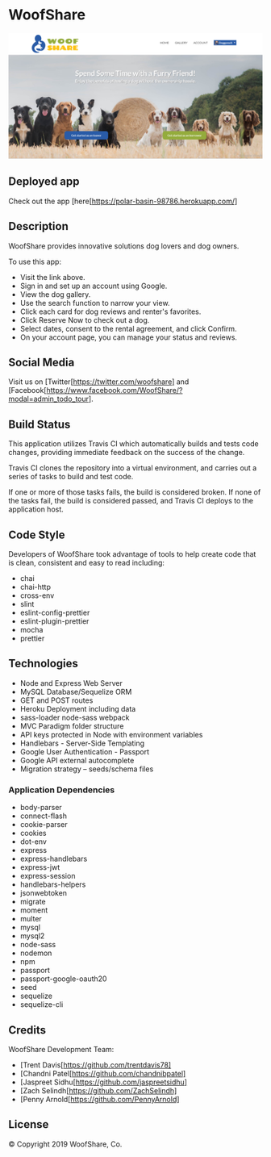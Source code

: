 # WoofShare

![landing](public\images\landing.PNG)

## Deployed app

Check out the app [here[https://polar-basin-98786.herokuapp.com/]

## Description

WoofShare provides innovative solutions dog lovers and dog owners.

To use this app:

- Visit the link above.
- Sign in and set up an account using Google.
- View the dog gallery.
- Use the search function to narrow your view.
- Click each card for dog reviews and renter's favorites.
- Click Reserve Now to check out a dog.
- Select dates, consent to the rental agreement, and click Confirm.
- On your account page, you can manage your status and reviews.

## Social Media

Visit us on [Twitter[https://twitter.com/woofshare] and [Facebook[https://www.facebook.com/WoofShare/?modal=admin_todo_tour].

## Build Status

This application utilizes Travis CI which automatically builds and tests code changes, providing immediate feedback on the success of the change.

Travis CI clones the repository into a virtual environment, and carries out a series of tasks to build and test code.

If one or more of those tasks fails, the build is considered broken. If none of the tasks fail, the build is considered passed, and Travis CI deploys to the application host.

## Code Style

Developers of WoofShare took advantage of tools to help create code that is clean, consistent and easy to read including:

- chai
- chai-http
- cross-env
- slint
- eslint-config-prettier
- eslint-plugin-prettier
- mocha
- prettier

## Technologies

- Node and Express Web Server
- MySQL Database/Sequelize ORM
- GET and POST routes
- Heroku Deployment including data
- sass-loader node-sass webpack
- MVC Paradigm folder structure
- API keys protected in Node with environment variables
- Handlebars - Server-Side Templating
- Google User Authentication - Passport
- Google API external autocomplete
- Migration strategy – seeds/schema files

### Application Dependencies

- body-parser
- connect-flash
- cookie-parser
- cookies
- dot-env
- express
- express-handlebars
- express-jwt
- express-session
- handlebars-helpers
- jsonwebtoken
- migrate
- moment
- multer
- mysql
- mysql2
- node-sass
- nodemon
- npm
- passport
- passport-google-oauth20
- seed
- sequelize
- sequelize-cli

## Credits

WoofShare Development Team:

- [Trent Davis[https://github.com/trentdavis78]
- [Chandni Patel[https://github.com/chandnibpatel]
- [Jaspreet Sidhu[https://github.com/jaspreetsidhu]
- [Zach Selindh[https://github.com/ZachSelindh]
- [Penny Arnold[https://github.com/PennyArnold]

## License

© Copyright 2019
WoofShare, Co.
